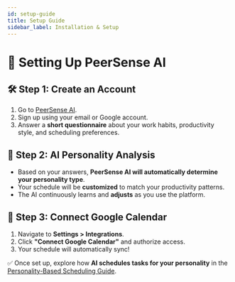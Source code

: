 ```yaml
---
id: setup-guide
title: Setup Guide
sidebar_label: Installation & Setup
---
```


# 🚀 Setting Up PeerSense AI  

## 🛠 Step 1: Create an Account  
1. Go to [PeerSense AI](https://peersense.ai).  
2. Sign up using your email or Google account.  
3. Answer a **short questionnaire** about your work habits, productivity style, and scheduling preferences.  

## 🧠 Step 2: AI Personality Analysis  
- Based on your answers, **PeerSense AI will automatically determine your personality type**.  
- Your schedule will be **customized** to match your productivity patterns.  
- The AI continuously learns and **adjusts** as you use the platform.  

## 🔗 Step 3: Connect Google Calendar  
1. Navigate to **Settings > Integrations**.  
2. Click **"Connect Google Calendar"** and authorize access.  
3. Your schedule will automatically sync!  

✅ Once set up, explore how **AI schedules tasks for your personality** in the [Personality-Based Scheduling Guide](./personality-based-scheduling.md).  
